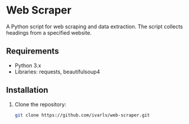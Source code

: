 # Web Scraper

A Python script for web scraping and data extraction. The script collects headings from a specified website.

## Requirements
- Python 3.x
- Libraries: requests, beautifulsoup4

## Installation
1. Clone the repository:
   ```bash
   git clone https://github.com/ivarlv/web-scraper.git
